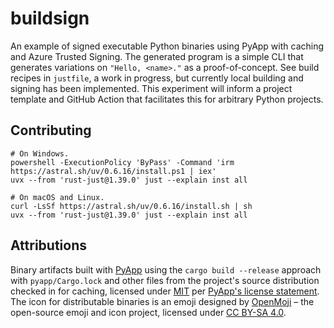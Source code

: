 # buildsign

An example of signed executable Python binaries using PyApp with caching and Azure Trusted Signing. The generated program is a simple CLI that generates variations on `"Hello, <name>."` as a proof-of-concept. See build recipes in `justfile`, a work in progress, but currently local building and signing has been implemented. This experiment will inform a project template and GitHub Action that facilitates this for arbitrary Python projects.

## Contributing

```Shell
# On Windows.
powershell -ExecutionPolicy 'ByPass' -Command 'irm https://astral.sh/uv/0.6.16/install.ps1 | iex'
uvx --from 'rust-just@1.39.0' just --explain inst all
```

```Shell
# On macOS and Linux.
curl -LsSf https://astral.sh/uv/0.6.16/install.sh | sh
uvx --from 'rust-just@1.39.0' just --explain inst all
```

## Attributions

Binary artifacts built with [PyApp](https://ofek.dev/pyapp) using the `cargo build --release` approach with `pyapp/Cargo.lock` and other files from the project's source distribution checked in for caching, licensed under [MIT](https://spdx.org/licenses/MIT.html) per [PyApp's license statement](https://github.com/ofek/pyapp#license). The icon for distributable binaries is an emoji designed by [OpenMoji](https://openmoji.org/) – the open-source emoji and icon project, licensed under [CC BY-SA 4.0](https://creativecommons.org/licenses/by-sa/4.0/#).
